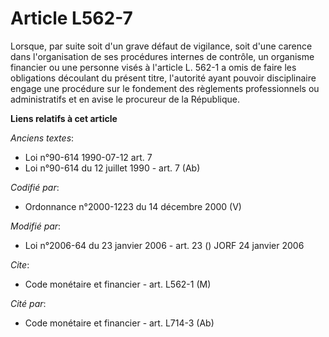 # Article L562-7

Lorsque, par suite soit d'un grave défaut de vigilance, soit d'une carence dans l'organisation de ses procédures internes de
contrôle, un organisme financier ou une personne visés à l'article L. 562-1 a omis de faire les obligations découlant du
présent titre, l'autorité ayant pouvoir disciplinaire engage une procédure sur le fondement des règlements professionnels ou
administratifs et en avise le procureur de la République.

**Liens relatifs à cet article**

_Anciens textes_:

  - Loi n°90-614 1990-07-12 art. 7
  - Loi n°90-614 du 12 juillet 1990 - art. 7 (Ab)

_Codifié par_:

  - Ordonnance n°2000-1223 du 14 décembre 2000 (V)

_Modifié par_:

  - Loi n°2006-64 du 23 janvier 2006 - art. 23 () JORF 24 janvier 2006

_Cite_:

  - Code monétaire et financier - art. L562-1 (M)

_Cité par_:

  - Code monétaire et financier - art. L714-3 (Ab)
